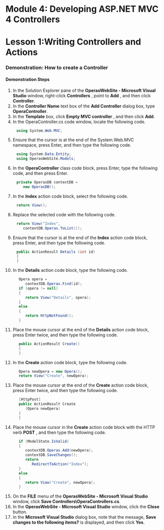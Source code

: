 # Module 4: Developing ASP.NET MVC 4 Controllers

# Lesson 1:Writing Controllers and Actions

### Demonstration: How to create a Controller

#### Demonstration Steps

1. In the Solution Explorer pane of the **OperasWebSite - Microsoft Visual Studio** window, right-click **Controllers** , point to  **Add** , and then click **Controller**.
2. In the **Controller Name** text box of the **Add Controller** dialog box, type **OperaController**.
3. In the **Template** box, click **Empty MVC controller** , and then click **Add**.
4. In the OperaController.cs code window, locate the following code.

  ```cs
       using System.Web.MVC;
```
5. Ensure that the cursor is at the end of the System.Web.MVC namespace, press Enter, and then type the following code.

  ```cs
       using System.Data.Entity;
       using OperasWebSite.Models;
```
6. In the **OperaController** class code block, press Enter, type the following code, and then press Enter.

  ```cs
       private OperasDB contextDB =
          new OperasDB();
```
7. In the **Index** action code block, select the following code.

  ```cs
       return View();
```
8. Replace the selected code with the following code.

  ```cs
       return View("Index",
          contextDB.Operas.ToList());
```
9. Ensure that the cursor is at the end of the **Index** action code block, press Enter, and then type the following code.

  ```cs
       public ActionResult Details (int id)
       {
       }
```
10. In the **Details** action code block, type the following code.

  ```cs
        Opera opera =
           contextDB.Operas.Find(id);
        if (opera != null)
        {
           return View("Details", opera);
        }
        else
        {
           return HttpNotFound();
        }
```
11. Place the mouse cursor at the end of the **Details** action code block, press Enter twice, and then type the following code.

  ```cs
        public ActionResult Create()
        {
        }
```
12. In the **Create** action code block, type the following code.

  ```cs
        Opera newOpera = new Opera();
        return View("Create", newOpera);
```
13. Place the mouse cursor at the end of the **Create** action code block, press Enter twice, and then type the following code.

  ```cs
        [HttpPost]
        public ActionResult Create
           (Opera newOpera)
        {
        }
```
14. Place the mouse cursor in the **Create** action code block with the HTTP verb **POST** , and then type the following code.

  ```cs
        if (ModelState.IsValid)
        {
           contextDB.Operas.Add(newOpera);
           contextDB.SaveChanges();
           return
              RedirectToAction("Index");
        }
        else
        {
           return View("Create", newOpera);
        }
```
15. On the **FILE** menu of the **OperasWebSite - Microsoft Visual Studio** window, click **Save Controllers\OperaControllers.cs**.
16. In the **OperasWebSite - Microsoft Visual Studio** window, click the **Close** button.
17. In the **Microsoft Visual Studio** dialog box, note that the message, **Save changes to the following items?** is displayed, and then click **Yes**.
